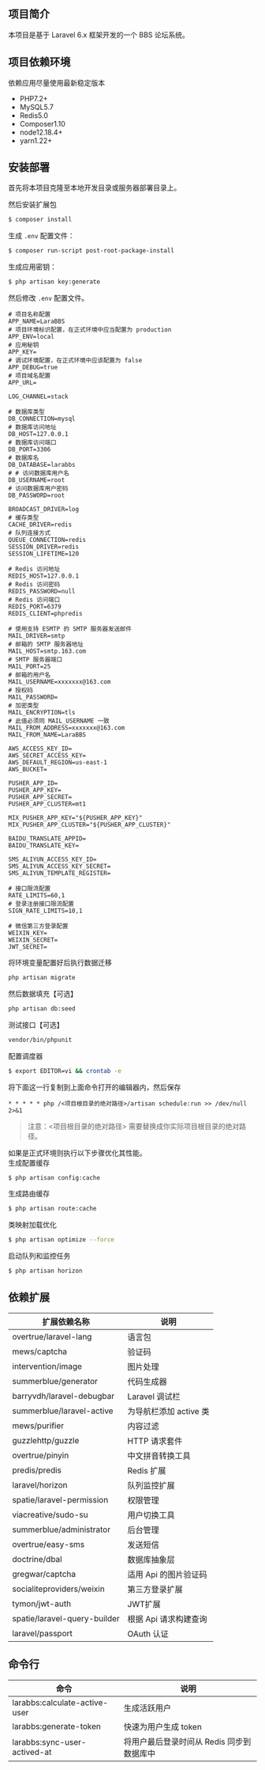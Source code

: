 ## 项目简介

本项目是基于 Laravel 6.x 框架开发的一个 BBS 论坛系统。

## 项目依赖环境

依赖应用尽量使用最新稳定版本
* PHP7.2+
* MySQL5.7
* Redis5.0
* Composer1.10
* node12.18.4+
* yarn1.22+

## 安装部署

首先将本项目克隆至本地开发目录或服务器部署目录上。

然后安装扩展包  
```sh
$ composer install
```

生成 `.env` 配置文件：
```sh
$ composer run-script post-root-package-install
```

生成应用密钥：
```sh
$ php artisan key:generate
```

然后修改 `.env` 配置文件。  
```
# 项目名称配置
APP_NAME=LaraBBS
# 项目环境标识配置，在正式环境中应当配置为 production
APP_ENV=local
# 应用秘钥
APP_KEY=
# 调试环境配置，在正式环境中应该配置为 false
APP_DEBUG=true
# 项目域名配置
APP_URL=

LOG_CHANNEL=stack

# 数据库类型
DB_CONNECTION=mysql
# 数据库访问地址
DB_HOST=127.0.0.1
# 数据库访问端口
DB_PORT=3306
# 数据库名
DB_DATABASE=larabbs
# # 访问数据库用户名
DB_USERNAME=root
# 访问数据库用户密码
DB_PASSWORD=root

BROADCAST_DRIVER=log
# 缓存类型
CACHE_DRIVER=redis
# 队列连接方式
QUEUE_CONNECTION=redis
SESSION_DRIVER=redis
SESSION_LIFETIME=120

# Redis 访问地址
REDIS_HOST=127.0.0.1
# Redis 访问密码
REDIS_PASSWORD=null
# Redis 访问端口
REDIS_PORT=6379
REDIS_CLIENT=phpredis

# 使用支持 ESMTP 的 SMTP 服务器发送邮件
MAIL_DRIVER=smtp
# 邮箱的 SMTP 服务器地址
MAIL_HOST=smtp.163.com
# SMTP 服务器端口
MAIL_PORT=25
# 邮箱的用户名
MAIL_USERNAME=xxxxxxx@163.com
# 授权码
MAIL_PASSWORD=
# 加密类型
MAIL_ENCRYPTION=tls
# 此值必须同 MAIL_USERNAME 一致
MAIL_FROM_ADDRESS=xxxxxxx@163.com
MAIL_FROM_NAME=LaraBBS

AWS_ACCESS_KEY_ID=
AWS_SECRET_ACCESS_KEY=
AWS_DEFAULT_REGION=us-east-1
AWS_BUCKET=

PUSHER_APP_ID=
PUSHER_APP_KEY=
PUSHER_APP_SECRET=
PUSHER_APP_CLUSTER=mt1

MIX_PUSHER_APP_KEY="${PUSHER_APP_KEY}"
MIX_PUSHER_APP_CLUSTER="${PUSHER_APP_CLUSTER}"

BAIDU_TRANSLATE_APPID=
BAIDU_TRANSLATE_KEY=

SMS_ALIYUN_ACCESS_KEY_ID=
SMS_ALIYUN_ACCESS_KEY_SECRET=
SMS_ALIYUN_TEMPLATE_REGISTER=

# 接口限流配置
RATE_LIMITS=60,1
# 登录注册接口限流配置
SIGN_RATE_LIMITS=10,1

# 微信第三方登录配置
WEIXIN_KEY=
WEIXIN_SECRET=
JWT_SECRET=
```

将环境变量配置好后执行数据迁移  
```sh
php artisan migrate
```

然后数据填充【可选】  
```sh
php artisan db:seed
```

测试接口【可选】  
```sh
vendor/bin/phpunit
```

配置调度器  
```sh
$ export EDITOR=vi && crontab -e
```

将下面这一行复制到上面命令打开的编辑器内，然后保存  
```
* * * * * php /<项目根目录的绝对路径>/artisan schedule:run >> /dev/null 2>&1
```
>注意：<项目根目录的绝对路径> 需要替换成你实际项目根目录的绝对路径。  

如果是正式环境则执行以下步骤优化其性能。  
生成配置缓存  
```sh
$ php artisan config:cache
```

生成路由缓存  
```sh
$ php artisan route:cache
```

类映射加载优化  
```sh
$ php artisan optimize --force
```

启动队列和监控任务
```sh
$ php artisan horizon
```

## 依赖扩展

| 扩展依赖名称                 | 说明                   |
| ---------------------------- | ---------------------- |
| overtrue/laravel-lang        | 语言包                 |
| mews/captcha                 | 验证码                 |
| intervention/image           | 图片处理               |
| summerblue/generator         | 代码生成器             |
| barryvdh/laravel-debugbar    | Laravel 调试栏         |
| summerblue/laravel-active    | 为导航栏添加 active 类 |
| mews/purifier                | 内容过滤               |
| guzzlehttp/guzzle            | HTTP 请求套件          |
| overtrue/pinyin              | 中文拼音转换工具       |
| predis/predis                | Redis 扩展             |
| laravel/horizon              | 队列监控扩展           |
| spatie/laravel-permission    | 权限管理               |
| viacreative/sudo-su          | 用户切换工具           |
| summerblue/administrator     | 后台管理               |
| overtrue/easy-sms            | 发送短信               |
| doctrine/dbal                | 数据库抽象层           |
| gregwar/captcha              | 适用 Api 的图片验证码  |
| socialiteproviders/weixin    | 第三方登录扩展         |
| tymon/jwt-auth               | JWT扩展                |
| spatie/laravel-query-builder | 根据 Api 请求构建查询  |
| laravel/passport             | OAuth 认证             |

## 命令行

| 命令                          | 说明                                      |
| ----------------------------- | ----------------------------------------- |
| larabbs:calculate-active-user | 生成活跃用户                              |
| larabbs:generate-token        | 快速为用户生成 token                      |
| larabbs:sync-user-actived-at  | 将用户最后登录时间从 Redis 同步到数据库中 |